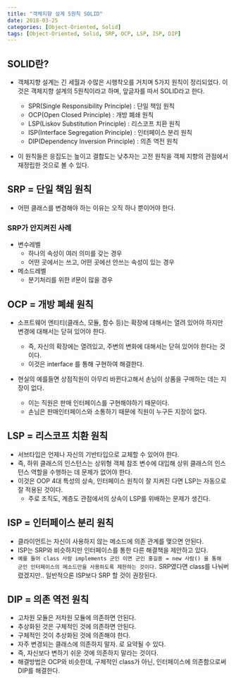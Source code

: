 ```yaml
---
title: "객체지향 설계 5원칙 SOLID"
date: 2018-03-25
categories: [Object-Oriented, Solid]
tags: [Object-Oriented, Solid, SRP, OCP, LSP, ISP, DIP]
---
```


## SOLID란?

- 객체지향 설계는 긴 세월과 수많은 시행착오를 거치며 5가지 원칙이 정리되었다. 이것은 객체지향 설계의 5원칙이라고 하며, 앞글자를 따서 SOLID라고 한다.
    - SPR(Single Responsibility Principle) : 단일 책임 원칙
    - OCP(Open Closed Principle) : 개방 폐쇄 원칙
    - LSP(Liskov Substitution Principle) : 리스코프 치환 원칙
    - ISP(Interface Segregation Principle) : 인터페이스 분리 원칙
    - DIP(Dependency Inversion Principle) : 의존 역전 원칙

- 이 원칙들은 응집도는 높이고 결합도는 낮추자는 고전 원칙을 객체 지향의 관점에서 재정립한 것으로 볼 수 있다.

## SRP = 단일 책임 원칙

- 어떤 클래스를 변경해야 하는 이유는 오직 하나 뿐이어야 한다.

### SRP가 안지켜진 사례

- 변수레벨
    - 하나의 속성이 여러 의미를 갖는 경우
    - 어떤 곳에서는 쓰고, 어떤 곳에선 안쓰는 속성이 있는 경우
- 메소드레벨
    - 분기처리를 위한 if문이 많을 경우

## OCP = 개방 폐쇄 원칙

- 소프트웨어 엔티티(클래스, 모듈, 함수 등)는 확장에 대해서는 열려 있어야 하지만 변경에 대해서는 닫혀 있어야 한다.
    - 즉, 자신의 확장에는 열려있고, 주변의 변화에 대해서는 닫혀 있어야 한다는 것이다.
    - 이것은 interface 를 통해 구현하여 해결한다.

- 현실의 예를들면 상점직원이 아무리 바뀐다고해서 손님이 상품을 구매하는 데는 지장이 없다.
    - 이는 직원은 판매 인터페이스를 구현해야하기 때문이다.
    - 손님은 판매인터페이스와 소통하기 때문에 직원이 누구든 지장이 없다.

## LSP = 리스코프 치환 원칙

- 서브타입은 언제나 자신의 기반타입으로 교체할 수 있어야 한다.
- 즉, 하위 클래스의 인스턴스는 상위형 객체 참조 변수에 대입해 상위 클래스의 인스턴스 역할을 수행하는 데 문제가 없어야 한다.
- 이것은 OOP 4대 특성의 상속, 인터페이스 원칙이 잘 지켜진 다면 LSP는 자동으로 잘 적용된 것이다.
    - 주로 조직도, 계층도 관점에서의 상속이 LSP를 위배하는 문제가 생긴다.

## ISP = 인터페이스 분리 원칙

- 클라이언트는 자신이 사용하지 않는 메소드에 의존 관계를 맺으면 안된다.
- ISP는 SRP와 비슷하지만 인터페이스를 통한 다른 해결책을 제안하고 있다.
- `예를 들어 class 사람 implements 군인 이면 군인 홍길동 = new 사람() 을 통해 군인 인터페이스의 메소드만을 사용하도록 제한하는 것이다.` SRP였다면 class를 나눠버렸겠지만.. 일반적으론 ISP보다 SRP 할 것이 권장된다.

## DIP = 의존 역전 원칙

- 고차원 모듈은 저차원 모듈에 의존하면 안된다.
- 추상화된 것은 구체적인 것에 의존하면 안된다.
- 구체적인 것이 추상화된 것에 의존해야 한다.
- 자주 변경되는 클래스에 의존하지 말자. 로 요약될 수 있다.
- 즉, 자신보다 변하기 쉬운 것에 의존하지 말라는 것이다.
- 해결방법은 OCP와 비슷한데, 구체적인 class가 아닌, 인터페이스에 의존함으로써 DIP를 해결한다.